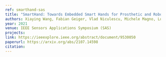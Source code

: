 ```yaml
---
ref: smarthand-sas
title: "SmartHand: Towards Embedded Smart Hands for Prosthetic and Robotic Applications"
authors: Xiaying Wang, Fabian Geiger, Vlad Niculescu, Michele Magno, Luca Benini
year: 2021
venue: IEEE Sensors Applications Symposium (SAS)
projects:
link: https://ieeexplore.ieee.org/abstract/document/9530050
paperurl: https://arxiv.org/abs/2107.14598
citation: 
---
```

